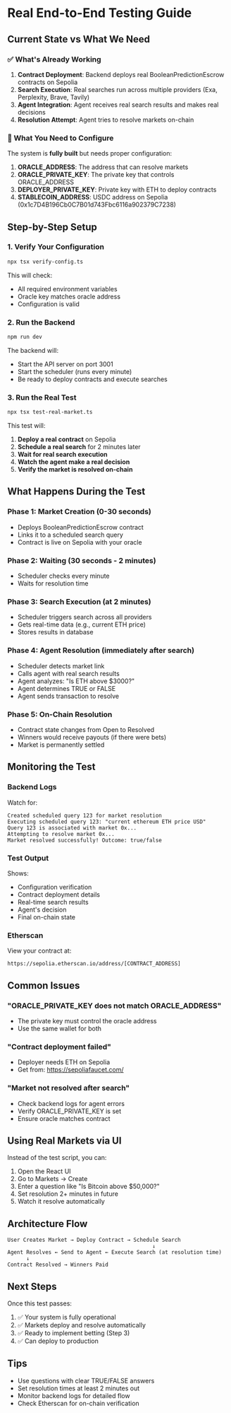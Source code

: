 # Real End-to-End Testing Guide

## Current State vs What We Need

### ✅ What's Already Working
1. **Contract Deployment**: Backend deploys real BooleanPredictionEscrow contracts on Sepolia
2. **Search Execution**: Real searches run across multiple providers (Exa, Perplexity, Brave, Tavily)
3. **Agent Integration**: Agent receives real search results and makes real decisions
4. **Resolution Attempt**: Agent tries to resolve markets on-chain

### 🔧 What You Need to Configure

The system is **fully built** but needs proper configuration:

1. **ORACLE_ADDRESS**: The address that can resolve markets
2. **ORACLE_PRIVATE_KEY**: The private key that controls ORACLE_ADDRESS
3. **DEPLOYER_PRIVATE_KEY**: Private key with ETH to deploy contracts
4. **STABLECOIN_ADDRESS**: USDC address on Sepolia (0x1c7D4B196Cb0C7B01d743Fbc6116a902379C7238)

## Step-by-Step Setup

### 1. Verify Your Configuration

```bash
npx tsx verify-config.ts
```

This will check:
- All required environment variables
- Oracle key matches oracle address
- Configuration is valid

### 2. Run the Backend

```bash
npm run dev
```

The backend will:
- Start the API server on port 3001
- Start the scheduler (runs every minute)
- Be ready to deploy contracts and execute searches

### 3. Run the Real Test

```bash
npx tsx test-real-market.ts
```

This test will:
1. **Deploy a real contract** on Sepolia
2. **Schedule a real search** for 2 minutes later
3. **Wait for real search execution**
4. **Watch the agent make a real decision**
5. **Verify the market is resolved on-chain**

## What Happens During the Test

### Phase 1: Market Creation (0-30 seconds)
- Deploys BooleanPredictionEscrow contract
- Links it to a scheduled search query
- Contract is live on Sepolia with your oracle

### Phase 2: Waiting (30 seconds - 2 minutes)
- Scheduler checks every minute
- Waits for resolution time

### Phase 3: Search Execution (at 2 minutes)
- Scheduler triggers search across all providers
- Gets real-time data (e.g., current ETH price)
- Stores results in database

### Phase 4: Agent Resolution (immediately after search)
- Scheduler detects market link
- Calls agent with real search results
- Agent analyzes: "Is ETH above $3000?"
- Agent determines TRUE or FALSE
- Agent sends transaction to resolve

### Phase 5: On-Chain Resolution
- Contract state changes from Open to Resolved
- Winners would receive payouts (if there were bets)
- Market is permanently settled

## Monitoring the Test

### Backend Logs
Watch for:
```
Created scheduled query 123 for market resolution
Executing scheduled query 123: "current ethereum ETH price USD"
Query 123 is associated with market 0x...
Attempting to resolve market 0x...
Market resolved successfully! Outcome: true/false
```

### Test Output
Shows:
- Configuration verification
- Contract deployment details
- Real-time search results
- Agent's decision
- Final on-chain state

### Etherscan
View your contract at:
```
https://sepolia.etherscan.io/address/[CONTRACT_ADDRESS]
```

## Common Issues

### "ORACLE_PRIVATE_KEY does not match ORACLE_ADDRESS"
- The private key must control the oracle address
- Use the same wallet for both

### "Contract deployment failed"
- Deployer needs ETH on Sepolia
- Get from: https://sepoliafaucet.com/

### "Market not resolved after search"
- Check backend logs for agent errors
- Verify ORACLE_PRIVATE_KEY is set
- Ensure oracle matches contract

## Using Real Markets via UI

Instead of the test script, you can:

1. Open the React UI
2. Go to Markets → Create
3. Enter a question like "Is Bitcoin above $50,000?"
4. Set resolution 2+ minutes in future
5. Watch it resolve automatically

## Architecture Flow

```
User Creates Market → Deploy Contract → Schedule Search
                                              ↓
Agent Resolves ← Send to Agent ← Execute Search (at resolution time)
      ↓
Contract Resolved → Winners Paid
```

## Next Steps

Once this test passes:
1. ✅ Your system is fully operational
2. ✅ Markets deploy and resolve automatically
3. ✅ Ready to implement betting (Step 3)
4. ✅ Can deploy to production

## Tips

- Use questions with clear TRUE/FALSE answers
- Set resolution times at least 2 minutes out
- Monitor backend logs for detailed flow
- Check Etherscan for on-chain verification 